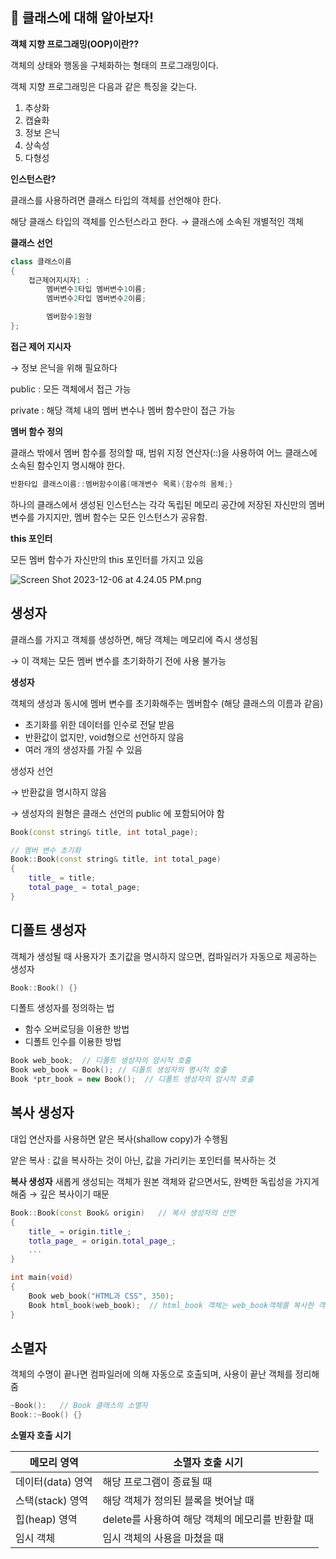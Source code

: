 ## 📌 클래스에 대해 알아보자!

**객체 지향 프로그래밍(OOP)이란??**

객체의 상태와 행동을 구체화하는 형태의 프로그래밍이다.

객체 지향 프로그래밍은 다음과 같은 특징을 갖는다.

1. 추상화
2. 캡슐화
3. 정보 은닉
4. 상속성
5. 다형성

**인스턴스란?**

클래스를 사용하려면 클래스 타입의 객체를 선언해야 한다.

해당 클래스 타입의 객체를 인스턴스라고 한다. → 클래스에 소속된 개별적인 객체

**클래스 선언**

```cpp
class 클래스이름
{
	접근제어지시자1 : 
		멤버변수1타입 멤버변수1이름;
		멤버변수2타입 멤버변수2이름;

		멤버함수1원형
};
```

**접근 제어 지시자**

→ 정보 은닉을 위해 필요하다

public : 모든 객체에서 접근 가능

private : 해당 객체 내의 멤버 변수나 멤버 함수만이 접근 가능

**멤버 함수 정의**

클래스 밖에서 멤버 함수를 정의할 때, 범위 지정 연산자(::)을 사용하여 어느 클래스에 소속된 함수인지 명시해야 한다.

```cpp
반환타입 클래스이름::멤버함수이름(매개변수 목록){함수의 몸체;}
```

하나의 클래스에서 생성된 인스턴스는 각각 독립된 메모리 공간에 저장된 자신만의 멤버 변수를 가지지만, 멤버 함수는 모든 인스턴스가 공유함.

**this 포인터**

모든 멤버 함수가 자신만의 this 포인터를 가지고 있음

![Screen Shot 2023-12-06 at 4.24.05 PM.png](https://prod-files-secure.s3.us-west-2.amazonaws.com/61a8a981-c556-43e7-ba92-26dcc7ed460b/e2f24556-b87c-4b0a-a228-432b7ed38613/Screen_Shot_2023-12-06_at_4.24.05_PM.png)

## 생성자

클래스를 가지고 객체를 생성하면, 해당 객체는 메모리에 즉시 생성됨

→ 이 객체는 모든 멤버 변수를 초기화하기 전에 사용 불가능

**생성자**

객체의 생성과 동시에 멤버 변수를 초기화해주는 멤버함수 (해당 클래스의 이름과 같음)

- 초기화를 위한 데이터를 인수로 전달 받음
- 반환값이 없지만, void형으로 선언하지 않음
- 여러 개의 생성자를 가질 수 있음

생성자 선언 

→ 반환값을 명시하지 않음

→ 생성자의 원형은 클래스 선언의 public 에 포함되어야 함

```cpp
Book(const string& title, int total_page);
```

```cpp
// 멤버 변수 초기화
Book::Book(const string& title, int total_page)
{
	title_ = title;
	total_page_ = total_page;
}
```

## 디폴트 생성자

객체가 생성될 때 사용자가 초기값을 명시하지 않으면, 컴파일러가 자동으로 제공하는 생성자

```cpp
Book::Book() {}
```

디폴트 생성자를 정의하는 법

- 함수 오버로딩을 이용한 방법
- 디폴트 인수를 이용한 방법

```cpp
Book web_book;  // 디폴트 생성자의 암시적 호출
Book web_book = Book(); // 디폴트 생성자의 명시적 호출
Book *ptr_book = new Book();  // 디폴트 생성자의 암시적 호출
```

## 복사 생성자

대입 연산자를 사용하면 얕은 복사(shallow copy)가 수행됨

얕은 복사 : 값을 복사하는 것이 아닌, 값을 가리키는 포인터를 복사하는 것

**복사 생성자**
새롭게 생성되는 객체가 원본 객체와 같으면서도, 완벽한 독립성을 가지게 해줌 → 깊은 복사이기 때문

```cpp
Book::Book(const Book& origin)   // 복사 생성자의 선언
{
	title_ = origin.title_;
	totla_page_ = origin.total_page_;
	...
}

int main(void)
{
	Book web_book("HTML과 CSS", 350);
	Book html_book(web_book);  // html_book 객체는 web_book객체를 복사한 객체임 (web_book으로 초기화 한 것임)
}
```

## 소멸자

객체의 수명이 끝나면 컴파일러에 의해 자동으로 호출되며, 사용이 끝난 객체를 정리해줌

```cpp
~Book():   // Book 클래스의 소멸자
Book::~Book() {}
```

**소멸자 호출 시기**

| 메모리 영역 | 소멸자 호출 시기 |
| --- | --- |
| 데이터(data) 영역 | 해당 프로그램이 종료될 때 |
| 스택(stack) 영역 | 해당 객체가 정의된 블록을 벗어날 때 |
| 힙(heap) 영역 | delete를 사용하여 해당 객체의 메모리를 반환할 때 |
| 임시 객체 | 임시 객체의 사용을 마쳤을 때 |
